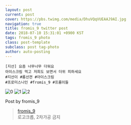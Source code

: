 ```yaml
---
layout: post
current: post
cover: https://pbs.twimg.com/media/DhuVQqVUEAAJ9AI.jpg
navigation: true
title: fromis_9 twitter post
date: 2018-07-10 15:31:01 +0900 KST
tags: fromis_9 photo
class: post-template
subclass: post tag-photo
author: auto-posting
---
```


```  
[지선] 요즘 너무너무 더워요   
아이스크림 먹고 저희도 보면서 더위 피하세요  
#지선이 #롬선젼 #아이스크림  
#프로미스나인 #fromis_9 #프롬이들  

```

![0](https://pbs.twimg.com/media/DhuVPDlVMAAxFNH.jpg)
![1](https://pbs.twimg.com/media/DhuVPuIVMAAt8JY.jpg)
![2](https://pbs.twimg.com/media/DhuVQqVUEAAJ9AI.jpg)


Post by fromis_9

> [fromis_9](https://twitter.com/realfromis_9)  
  로고크롭, 2차가공 금지